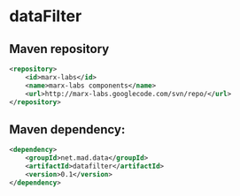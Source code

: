 dataFilter
==========

Maven repository
---------

``` xml
<repository>
	<id>marx-labs</id>
	<name>marx-labs components</name>
	<url>http://marx-labs.googlecode.com/svn/repo/</url>
</repository>
```


Maven dependency: 
-------------
``` xml
<dependency>
	<groupId>net.mad.data</groupId>
	<artifactId>datafilter</artifactId>
	<version>0.1</version>
</dependency>
```